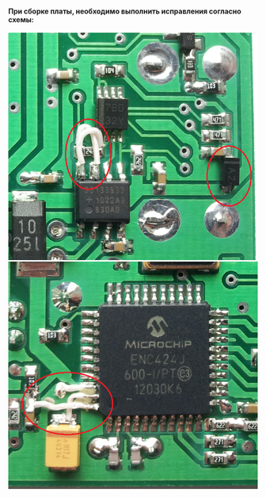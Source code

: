 #### При сборке платы, необходимо выполнить исправления согласно схемы:
![image](correction/r1pcb.png)
![image](correction/r2pcb.png)
